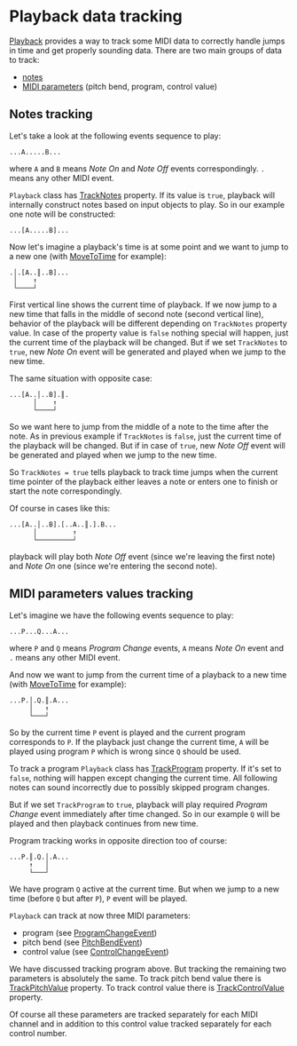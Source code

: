 ﻿---
uid: a_playback_datatrack
---

# Playback data tracking

[Playback](xref:Melanchall.DryWetMidi.Multimedia.Playback) provides a way to track some MIDI data to correctly handle jumps in time and get properly sounding data. There are two main groups of data to track:

* [notes](#notes-tracking)
* [MIDI parameters](#midi-parameters-values-tracking) (pitch bend, program, control value)

## Notes tracking

Let's take a look at the following events sequence to play:

```image
...A.....B...
```

where `A` and `B` means _Note On_ and _Note Off_ events correspondingly. `.` means any other MIDI event.

`Playback` class has [TrackNotes](xref:Melanchall.DryWetMidi.Multimedia.Playback.TrackNotes) property. If its value is `true`, playback will internally construct notes based on input objects to play. So in our example one note will be constructed:

```image
...[A.....B]...
```

Now let's imagine a playback's time is at some point and we want to jump to a new one (with [MoveToTime](xref:Melanchall.DryWetMidi.Multimedia.Playback.MoveToTime(Melanchall.DryWetMidi.Interaction.ITimeSpan)) for example):

```image
.│.[A..║..B]...
 │    ↑
 └────┘
```

First vertical line shows the current time of playback. If we now jump to a new time that falls in the middle of second note (second vertical line), behavior of the playback will be different depending on `TrackNotes` property value. In case of the property value is `false` nothing special will happen, just the current time of the playback will be changed. But if we set `TrackNotes` to `true`, new _Note On_ event will be generated and played when we jump to the new time.

The same situation with opposite case:

```image
...[A..│..B].║.
      │    ↑
      └────┘
```

So we want here to jump from the middle of a note to the time after the note. As in previous example if `TrackNotes` is `false`, just the current time of the playback will be changed. But if in case of `true`, new _Note Off_ event will be generated and played when we jump to the new time.

So `TrackNotes = true` tells playback to track time jumps when the current time pointer of the playback either leaves a note or enters one to finish or start the note correspondingly.

Of course in cases like this:

```image
...[A..│..B].[..A..║.].B...
      │         ↑
      └─────────┘
```

playback will play both _Note Off_ event (since we're leaving the first note) and _Note On_ one (since we're entering the second note).

## MIDI parameters values tracking

Let's imagine we have the following events sequence to play:

```image
...P...Q...A...
```

where `P` and `Q` means _Program Change_ events, `A` means _Note On_ event and `.` means any other MIDI event.

And now we want to jump from the current time of a playback to a new time (with [MoveToTime](xref:Melanchall.DryWetMidi.Multimedia.Playback.MoveToTime(Melanchall.DryWetMidi.Interaction.ITimeSpan)) for example):

```image
...P.│.Q.║.A...
     │   ↑
     └───┘
```

So by the current time `P` event is played and the current program corresponds to `P`. If the playback just change the current time, `A` will be played using program `P` which is wrong since `Q` should be used.

To track a program `Playback` class has [TrackProgram](xref:Melanchall.DryWetMidi.Multimedia.Playback.TrackProgram) property. If it's set to `false`, nothing will happen except changing the current time. All following notes can sound incorrectly due to possibly skipped program changes.

But if we set `TrackProgram` to `true`, playback will play required _Program Change_ event immediately after time changed. So in our example `Q` will be played and then playback continues from new time.

Program tracking works in opposite direction too of course:

```image
...P.║.Q.│.A...
     ↑   │
     └───┘
```

We have program `Q` active at the current time. But when we jump to a new time (before `Q` but after `P`), `P` event will be played.

`Playback` can track at now three MIDI parameters:

* program (see [ProgramChangeEvent](xref:Melanchall.DryWetMidi.Core.ProgramChangeEvent))
* pitch bend (see [PitchBendEvent](xref:Melanchall.DryWetMidi.Core.PitchBendEvent))
* control value (see [ControlChangeEvent](xref:Melanchall.DryWetMidi.Core.ControlChangeEvent))

We have discussed tracking program above. But tracking the remaining two parameters is absolutely the same. To track pitch bend value there is [TrackPitchValue](xref:Melanchall.DryWetMidi.Multimedia.Playback.TrackPitchValue) property. To track control value there is [TrackControlValue](xref:Melanchall.DryWetMidi.Multimedia.Playback.TrackControlValue) property.

Of course all these parameters are tracked separately for each MIDI channel and in addition to this control value tracked separately for each control number.
